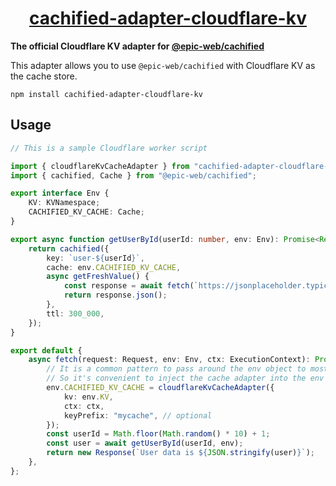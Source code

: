 <div>
  <h1 align="center"><a href="https://www.npmjs.com/package/cachified-adapter-cloudflare-kv">cachified-adapter-cloudflare-kv</a></h1>
</div>

**The official Cloudflare KV adapter for [@epic-web/cachified](https://www.npmjs.com/package/@epic-web/cachified)**

This adapter allows you to use `@epic-web/cachified` with Cloudflare KV as the cache store.

```
npm install cachified-adapter-cloudflare-kv
```

## Usage

```ts
// This is a sample Cloudflare worker script

import { cloudflareKvCacheAdapter } from "cachified-adapter-cloudflare-kv";
import { cachified, Cache } from "@epic-web/cachified";

export interface Env {
    KV: KVNamespace;
    CACHIFIED_KV_CACHE: Cache;
}

export async function getUserById(userId: number, env: Env): Promise<Record<string, unknown>> {
    return cachified({
        key: `user-${userId}`,
        cache: env.CACHIFIED_KV_CACHE,
        async getFreshValue() {
            const response = await fetch(`https://jsonplaceholder.typicode.com/users/${userId}`);
            return response.json();
        },
        ttl: 300_000,
    });
}

export default {
    async fetch(request: Request, env: Env, ctx: ExecutionContext): Promise<Response> {
        // It is a common pattern to pass around the env object to most functions when writing workers code
        // So it's convenient to inject the cache adapter into the env object
        env.CACHIFIED_KV_CACHE = cloudflareKvCacheAdapter({
            kv: env.KV,
            ctx: ctx,
            keyPrefix: "mycache", // optional
        });
        const userId = Math.floor(Math.random() * 10) + 1;
        const user = await getUserById(userId, env);
        return new Response(`User data is ${JSON.stringify(user)}`);
    },
};
```
